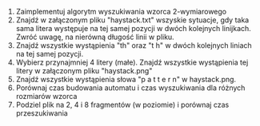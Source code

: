 1. Zaimplementuj algorytm wyszukiwania wzorca 2-wymiarowego
2. Znajdź w załączonym pliku "haystack.txt" wszyskie sytuacje, gdy taka sama litera występuje na tej samej pozycji w dwóch kolejnych linijkach. Zwróć uwagę, na nierówną długość linii w pliku.
3. Znajdź wszystkie wystąpienia "th" oraz "t h" w dwóch kolejnych liniach na tej samej pozycji.
4. Wybierz przynajmniej 4 litery (małe). Znajdź wszystkie wystąpienia tej litery w załączonym pliku "haystack.png"
5. Znajdź wszystkie wystąpienia słowa "p a t t e r n" w haystack.png.
6. Porównaj czas budowania automatu i czas wyszukiwania dla różnych rozmiarów wzorca
7. Podziel plik na 2, 4 i 8 fragmentów (w poziomie) i porównaj czas przeszukiwania

